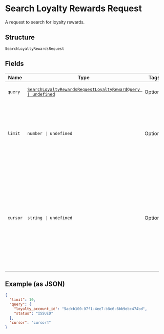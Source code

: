 
# Search Loyalty Rewards Request

A request to search for loyalty rewards.

## Structure

`SearchLoyaltyRewardsRequest`

## Fields

| Name | Type | Tags | Description |
|  --- | --- | --- | --- |
| `query` | [`SearchLoyaltyRewardsRequestLoyaltyRewardQuery \| undefined`](../models/search-loyalty-rewards-request-loyalty-reward-query.md) | Optional | The set of search requirements. |
| `limit` | `number \| undefined` | Optional | The maximum number of results to return in the response. The default value is 30.<br/>**Constraints**: `>= 1`, `<= 30` |
| `cursor` | `string \| undefined` | Optional | A pagination cursor returned by a previous call to<br/>this endpoint. Provide this to retrieve the next set of<br/>results for the original query.<br/>For more information,<br/>see [Pagination](https://developer.squareup.com/docs/build-basics/common-api-patterns/pagination). |

## Example (as JSON)

```json
{
  "limit": 10,
  "query": {
    "loyalty_account_id": "5adcb100-07f1-4ee7-b8c6-6bb9ebc474bd",
    "status": "ISSUED"
  },
  "cursor": "cursor4"
}
```

